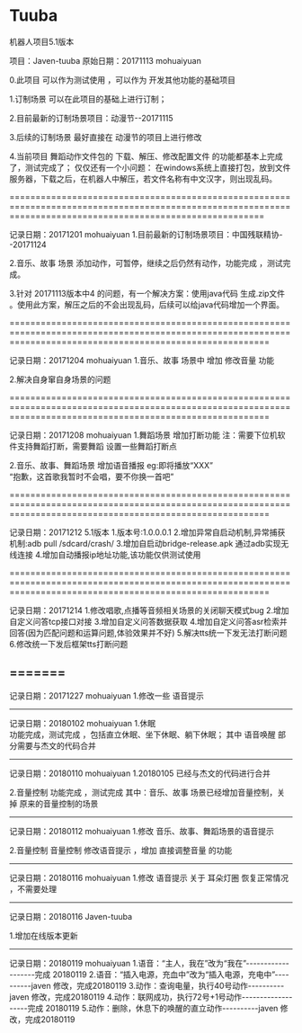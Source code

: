# Tuuba
机器人项目5.1版本

项目：Javen-tuuba
原始日期：20171113 mohuaiyuan

0.此项目 可以作为测试使用 ，可以作为 开发其他功能的基础项目

1.订制场景 可以在此项目的基础上进行订制；

2.目前最新的订制场景项目：动漫节--20171115

3.后续的订制场景 最好直接在 动漫节的项目上进行修改 

4.当前项目 舞蹈动作文件包的 下载、解压、修改配置文件 的功能都基本上完成了，测试完成了；
仅仅还有一个小问题： 在windows系统上直接打包，放到文件服务器，下载之后，在机器人中解压，若文件名称有中文汉字，则出现乱码。

=============================================================================================================================================================

记录日期：20171201 mohuaiyuan
1.目前最新的订制场景项目：中国残联精协--20171124 

2.音乐、故事 场景 添加动作，可暂停，继续之后仍然有动作，功能完成 ，测试完成。

3.针对 20171113版本中4 的问题，有一个解决方案：使用java代码 生成.zip文件 。使用此方案，解压之后的不会出现乱码，后续可以给java代码增加一个界面。

==============================================================================================================================================================

记录日期：20171204 mohuaiyuan
1.音乐、故事 场景中 增加 修改音量 功能

2.解决自身窜自身场景的问题

==============================================================================================================================================================

记录日期：20171208 mohuaiyuan
1.舞蹈场景 增加打断功能 
注：需要下位机软件支持舞蹈打断，需要舞蹈 设置一些舞蹈打断点

2.音乐、故事、舞蹈场景 增加语音播报 
eg:即将播放“XXX”  
“抱歉，这首歌我暂时不会唱，要不你换一首吧”

==============================================================================================================================================================

记录日期：20171212   5.1版本
1.版本号:1.0.0.0.1
2.增加异常自启动机制,异常捕获机制:adb pull /sdcard/crash/
3.增加自启动bridge-release.apk 通过adb实现无线连接
4.增加自动播报ip地址功能,该功能仅供测试使用

==============================================================================================================================================================

记录日期：20171214
1.修改唱歌,点播等音频相关场景的关闭聊天模式bug
2.增加自定义问答tcp接口对接
3.增加自定义问答数据获取
4.增加自定义问答asr检索并回答(因为匹配问题和运算问题,体验效果并不好)
5.解决tts统一下发无法打断问题
6.修改统一下发后框架tts打断问题







=======
----------------------------------------------------------
记录日期：20171227 mohuaiyuan
1.修改一些 语音提示

-----------------------------------------------------------
记录日期：20180102 mohuaiyuan
1.休眠  
功能完成，测试完成 ，包括直立休眠、坐下休眠、躺下休眠；
其中 语音唤醒 部分需要与杰文的代码合并

-----------------------------------------------------------
记录日期：20180110 mohuaiyuan
1.20180105 已经与杰文的代码进行合并

2.音量控制 
功能完成 ，测试完成 
其中：音乐、故事 场景已经增加音量控制，关掉 原来的音量控制的场景 


-----------------------------------------------------------------
记录日期：20180112 mohuaiyuan
1.修改 音乐、故事、舞蹈场景的语音提示 

2.音量控制
音量控制 修改语音提示 ，增加 直接调整音量 的功能

-------------------------------------------------------------
记录日期：20180116 mohuaiyuan
1.修改 语音提示
关于 耳朵灯圈 恢复正常情况 ，不需要处理 


-----------------------------------------------------------
记录日期：20180116 Javen-tuuba

1.增加在线版本更新

--------------------------------------------------------------
记录日期：20180119 mohuaiyuan
1.语音：“主人，我在”改为“我在”-------------------完成  20180119 
2.语音：“插入电源，充血中”改为“插入电源，充电中”----------javen 修改，完成20180119
3.动作：查询电量，执行40号动作----------javen 修改，完成20180119
4.动作：联网成功，执行72号+1号动作-------------------完成  20180119
5.动作：删除，休息下的唤醒的直立动作----------javen 修改，完成20180119




